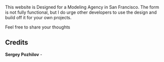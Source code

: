


This website is Designed for a Modeling Agency in San Francisco.  The form is not fully functional, but I do urge other developers to use the design and build off it for your own projects.

Feel free to share your thoughts




Credits
-------
 **Sergey Pozhilov** -



